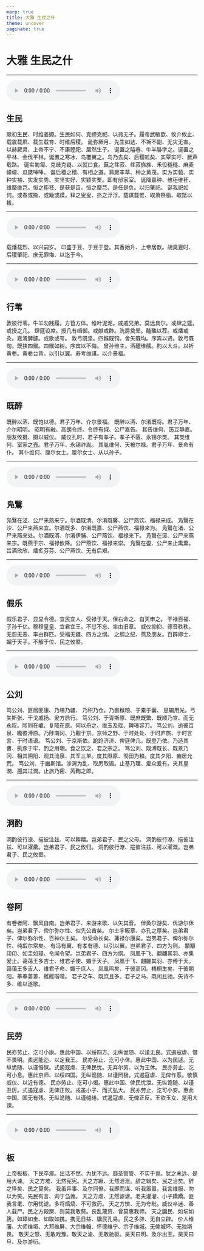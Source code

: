 ```yaml
---
marp: true
title: 大雅 生民之什
theme: uncover
paginate: true
---
```


# 大雅 生民之什

---

![](assets/audios/25/1.mp3)

## 生民

厥初生民、时维姜嫄。生民如何、克禋克祀、以弗无子。履帝武敏歆、攸介攸止、载震载夙、载生载育、时维后稷。
诞弥厥月、先生如达、不坼不副、无灾无害。以赫厥灵、上帝不宁、不康禋祀、居然生子。
诞置之隘巷、牛羊腓字之。诞置之平林、会伐平林。诞置之寒冰、鸟覆翼之。鸟乃去矣、后稷呱矣、实覃实吁、厥声载路。
诞实匍匐、克歧克嶷、以就口食。蓺之荏菽、荏菽旆旆、禾役穟穟、麻麦幪幪、瓜瓞唪唪。
诞后稷之穑、有相之道。茀厥丰草、种之黄茂。实方实苞、实种实袖、实发实秀、实坚实好、实颖实栗。即有邰家室。
诞降嘉种、维秬维秠、维穈维芑。恒之秬秠、是获是亩。恒之穈芑、是任是负。以归肇祀。
诞我祀如何。或舂或揄、或簸或蹂。释之叟叟、烝之浮浮。载谋载惟、取萧祭脂、取羝以軷。

---

![](assets/audios/25/2.mp3)

载燔载烈、以兴嗣岁。
卬盛于豆、于豆于登。其香始升、上帝居歆。胡臭亶时、后稷肇祀、庶无罪悔、以迄于今。

---

![](assets/audios/25/3.mp3)

## 行苇

敦彼行苇。牛羊勿践履。方苞方体。维叶泥泥。戚戚兄弟。莫远具尔。或肆之筵。或授之几。
肆筵设席。授几有缉御。或献或酢。洗爵奠斝。醓醢以荐。或燔或灸。嘉淆脾臄。或歌或咢。
敦弓既坚。四鍭既钧。舍矢既均。序宾以贤。敦弓既句。既挟四鍭。四鍭如树。序宾以不侮。
曾孙维主。酒醴维醹。酌以大斗。以祈黄耇。黄耇台背。以引以翼。寿考维祺。以介景福。

---

![](assets/audios/25/4.mp3)

## 既醉

既醉以酒、既饱以德。君子万年、介尔景福。
既醉以酒、尔淆既将。君子万年、介尔昭明。
昭明有融、高朗令终。令终有俶、公尸嘉告。
其告维何、笾豆静嘉。朋友攸摄、摄以威仪。
威仪孔时、君子有孝子。孝子不匮、永锡尔类。
其类维何、室家之壼。君子万年、永锡祚胤。
其胤维何、天被尔禄。君子万年、景命有仆。
其仆维何、厘尔女士。厘尔女士、从以孙子。

---

![](assets/audios/25/5.mp3)

## 凫鷖

凫鷖在泾、公尸来燕来宁。尔酒既清、尔淆既馨、公尸燕饮、福禄来成。
凫鷖在沙、公尸来燕来宜。尔酒既多、尔淆既嘉、公尸燕饮、福禄来为。
凫鷖在渚、公尸来燕来处。尔酒既湑、尔淆伊脯、公尸燕饮、福禄来下。
凫鷖在潀、公尸来燕来宗。既燕于宗、福禄攸降。公尸燕饮、福禄来崇。
凫鷖在亹、公尸来止熏熏。旨酒欣欣、燔炙芬芬、公尸燕饮、无有后艰。

---

![](assets/audios/25/6.mp3)

## 假乐

假乐君子、显显令德。宜民宜人、受禄于天。保右命之、自天申之。
干禄百福、子孙千亿。穆穆皇皇、宜君宜王。不愆不忘、率由旧章。
威仪抑抑、德音秩秩。无怨无恶、率由群匹。受福无疆、四方之纲。
之纲之纪、燕及朋友。百辟卿士、媚于天子。不解于位、民之攸塈。

---

![](assets/audios/25/7.mp3)

## 公刘

笃公刘、匪居匪康、乃埸乃疆、 乃积乃仓。乃裹糇粮、于橐于囊、 思辑用光。弓矢斯张、干戈戚扬、爰方启行。
笃公刘、于胥斯原、既庶既繁、既顺乃宣、而无永叹。陟则在巘、复降在原。何以舟之、维玉及瑶、鞞琫容刀。
笃公刘、逝彼百泉、瞻彼溥原。乃陟南冈、乃觏于京。京师之野、于时处处、于时庐旅、于时言言、于时语语。
笃公刘、于京斯依。跄跄济济、俾筵俾几。既登乃依。乃造其曹、执豕于牢、酌之用匏。食之饮之、君之宗之。
笃公刘、既溥既长、既景乃冈、相其阴阳、观其流泉、其军三单。度其隰原、彻田为粮。度其夕阳、豳居允荒。
笃公刘、于豳斯馆。涉渭为乱、取厉取锻。止基乃理、爰众爰有。夹其皇㵎、遡其过㵎。止旅乃密、芮鞫之即。

---

![](assets/audios/25/8.mp3)

## 泂酌

泂酌彼行潦、挹彼注兹、可以餴饎。岂弟君子、民之父母。
泂酌彼行潦、挹彼注兹、可以濯罍。岂弟君子、民之攸归。
洞酌彼行潦、挹彼注兹、可以濯溉。岂弟君子、民之攸塈。

---

![](assets/audios/25/9.mp3)

## 卷阿

有卷者阿、飘风自南。岂弟君子、来游来歌、以矢其音。
伴奂尔游矣、优游尔休矣。岂弟君子、俾尔弥尔性、似先公酋矣。
尔土宇昄章、亦孔之厚矣。岂弟君子、俾尔弥尔性、百神尔主矣。
尔受命长矣、茀禄尔康矣。岂弟君子、俾尔弥尔性、纯嘏尔常矣。
有冯有翼、有孝有德、以引以翼。岂弟君子、四方为则。
顒顒卬卬、如圭如璋、令闻令望。岂弟君子、四方为纲。
凤凰于飞、翽翽其羽、亦集爰止。蔼蔼王多吉士、维君子使、媚于天子。
凤凰于飞、翽翽其羽、亦傅于天。蔼蔼王多吉人、维君子命、媚于庶人。
凤凰鸣矣、于彼高冈。梧桐生矣、于彼朝阳。菶菶萋萋、雝雝喈喈。
君子之车、既庶且多。君子之马、既闲且驰。矢诗不多、维以遂歌。

---

![](assets/audios/25/10.mp3)

## 民劳

民亦劳止、汔可小康。惠此中国、以绥四方。无纵诡随、以谨无良。式遏寇虐、憯不畏明。柔远能迩、以定我王。
民亦劳止、汔可小休。惠此中国、以为民逑。无纵诡随、以谨惛怓。式遏寇虐、无俾民忧。无弃尔劳、以为王休。
民亦劳止、汔可小息。惠此京师、以绥四国。无纵诡随、以谨罔极。式遏寇虐、无俾作慝。敬慎威仪、以近有德。
民亦劳止、汔可小愒。惠此中国、俾民忧泄。无纵诡随、以谨丑厉。式遏寇虐、无俾正败。戎虽小子、而式弘大。
民亦劳止、汔可小安。惠此中国、国无有残。无纵诡随、以谨缱绻。式遏寇虐、无俾正反。王欲玉女、是用大谏。

---

![](assets/audios/25/11.mp3)

## 板

上帝板板、下民卒瘅。出话不然、为犹不远。靡圣管管、不实于亶。犹之未远、是用大谏。
天之方难、无然宪宪。天之方蹶、无然泄泄。辞之辑矣、民之洽矣。辞之怿矣、民之莫矣。
我虽异事、及尔同僚。我即而谋、听我嚣嚣。我言维服、勿以为笑。先民有言、询于刍荛。
天之方虐、无然谑谑。老夫灌灌、小子蹻蹻。匪我言耄、尔用忧谑。多将熇熇、不可救药。
天之方懠、无为夸毗。威仪卒迷、善人载尸。民之方殿屎、则莫我敢葵。丧乱蔑资、曾莫惠我师。
天之牖民、如埙如篪。如璋如圭、如取如携。携无日益、牖民孔易。民之多辟、无自立辟。
价人维藩、大师维垣、大邦维屏、大宗维翰、怀德维宁、宗子维城。无俾城坏、无独斯畏。
敬天之怒、无敢戏豫。敬天之渝、无敢驰驱。昊天曰明、及尔出王。昊天曰旦、及尔游衍。

